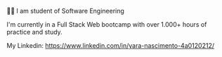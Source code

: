 




👩‍💻 I am student of Software Engineering

I'm currently in a Full Stack Web bootcamp with over 1.000+ hours of practice and study.

My Linkedin: https://www.linkedin.com/in/yara-nascimento-4a0120212/
